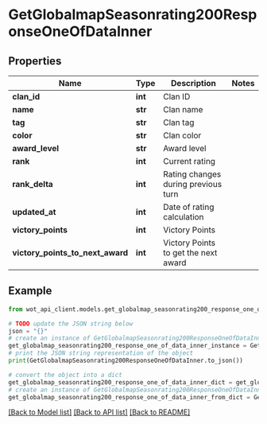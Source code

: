 # GetGlobalmapSeasonrating200ResponseOneOfDataInner


## Properties

Name | Type | Description | Notes
------------ | ------------- | ------------- | -------------
**clan_id** | **int** | Clan ID | 
**name** | **str** | Clan name | 
**tag** | **str** | Clan tag | 
**color** | **str** | Clan color | 
**award_level** | **str** | Award level | 
**rank** | **int** | Current rating | 
**rank_delta** | **int** | Rating changes during previous turn | 
**updated_at** | **int** | Date of rating calculation | 
**victory_points** | **int** | Victory Points | 
**victory_points_to_next_award** | **int** | Victory Points to get the next award | 

## Example

```python
from wot_api_client.models.get_globalmap_seasonrating200_response_one_of_data_inner import GetGlobalmapSeasonrating200ResponseOneOfDataInner

# TODO update the JSON string below
json = "{}"
# create an instance of GetGlobalmapSeasonrating200ResponseOneOfDataInner from a JSON string
get_globalmap_seasonrating200_response_one_of_data_inner_instance = GetGlobalmapSeasonrating200ResponseOneOfDataInner.from_json(json)
# print the JSON string representation of the object
print(GetGlobalmapSeasonrating200ResponseOneOfDataInner.to_json())

# convert the object into a dict
get_globalmap_seasonrating200_response_one_of_data_inner_dict = get_globalmap_seasonrating200_response_one_of_data_inner_instance.to_dict()
# create an instance of GetGlobalmapSeasonrating200ResponseOneOfDataInner from a dict
get_globalmap_seasonrating200_response_one_of_data_inner_from_dict = GetGlobalmapSeasonrating200ResponseOneOfDataInner.from_dict(get_globalmap_seasonrating200_response_one_of_data_inner_dict)
```
[[Back to Model list]](../README.md#documentation-for-models) [[Back to API list]](../README.md#documentation-for-api-endpoints) [[Back to README]](../README.md)


